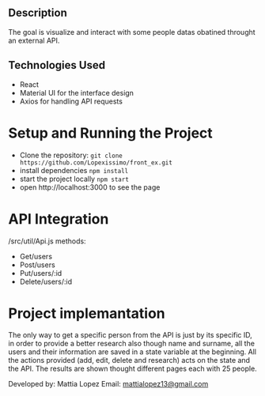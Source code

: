 ## Description
The goal is visualize and interact with some people datas obatined throught an external API.

## Technologies Used
-   React 
-   Material UI for the interface design
-   Axios for handling API requests

# Setup and Running the Project
-   Clone the repository:
    `git clone https://github.com/Lopexissimo/front_ex.git`
-   install dependencies
    `npm install`
-   start the project locally
    `npm start`
-   open http://localhost:3000 to see the page

# API Integration
/src/util/Api.js
methods: 
-   Get/users
-   Post/users
-   Put/users/:id
-   Delete/users/:id

# Project implemantation
The only way to get a specific person from the API is just by its specific ID, in order to provide a better research also though name and surname, all the users and their information are saved in a state variable at the beginning.
All the actions provided (add, edit, delete and research) acts on the state and the API.
The results are shown thought different pages each with 25 people.

Developed by: Mattia Lopez
Email: mattialopez13@gmail.com
